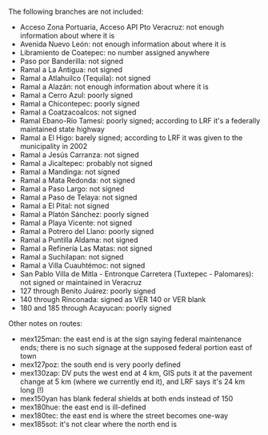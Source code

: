 The following branches are not included:
* Acceso Zona Portuaria, Acceso API Pto Veracruz: not enough information about where it is
* Avenida Nuevo León: not enough information about where it is
* Libramiento de Coatepec: no number assigned anywhere
* Paso por Banderilla: not signed
* Ramal a La Antigua: not signed
* Ramal a Atlahuilco (Tequila): not signed
* Ramal a Alazán: not enough information about where it is
* Ramal a Cerro Azul: poorly signed
* Ramal a Chicontepec: poorly signed
* Ramal a Coatzacoalcos: not signed
* Ramal Ebano-Río Tamesí: poorly signed; according to LRF it's a federally maintained state highway
* Ramal a El Higo: barely signed; according to LRF it was given to the municipality in 2002
* Ramal a Jesús Carranza: not signed
* Ramal a Jicaltepec: probably not signed
* Ramal a Mandinga: not signed
* Ramal a Mata Redonda: not signed
* Ramal a Paso Largo: not signed
* Ramal a Paso de Telaya: not signed
* Ramal a El Pital: not signed
* Ramal a Platón Sánchez: poorly signed
* Ramal a Playa Vicente: not signed
* Ramal a Potrero del Llano: poorly signed
* Ramal a Puntilla Aldama: not signed
* Ramal a Refinería Las Matas: not signed
* Ramal a Suchilapan: not signed
* Ramal a Villa Cuauhtémoc: not signed
* San Pablo Villa de Mitla - Entronque Carretera (Tuxtepec - Palomares): not signed or maintained in Veracruz
* 127 through Benito Juárez: poorly signed
* 140 through Rinconada: signed as VER 140 or VER blank
* 180 and 185 through Acayucan: poorly signed

Other notes on routes:
* mex125man: the east end is at the sign saying federal maintenance ends; there is no such signage at the supposed federal portion east of town
* mex127poz: the south end is very poorly defined
* mex130zap: DV puts the west end at 4 km, GIS puts it at the pavement change at 5 km (where we currently end it), and LRF says it's 24 km long (!)
* mex150yan has blank federal shields at both ends instead of 150
* mex180hue: the east end is ill-defined
* mex180tec: the east end is where the street becomes one-way
* mex185sot: it's not clear where the north end is
